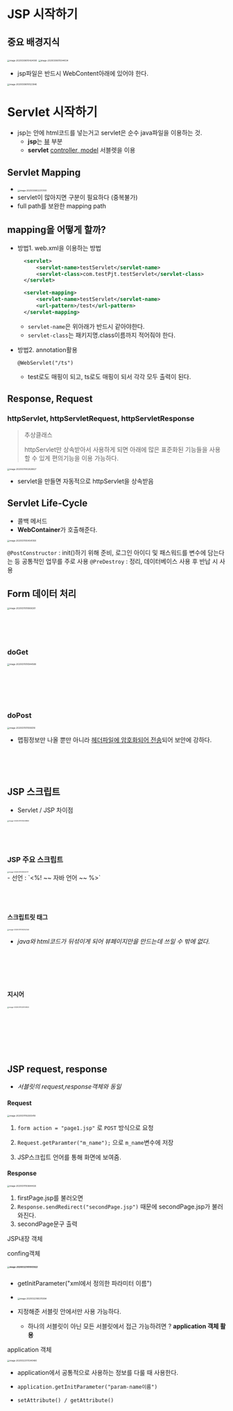 # JSP 시작하기

## 중요 배경지식



<img src="Readme.assets/image-20200308010424090.png" alt="image-20200308010424090" style="zoom:33%;" />

<img src="Readme.assets/image-20200308015544034.png" alt="image-20200308015544034" style="zoom:33%;" />

- jsp파일은 반드시 WebContent아래에 있어야 한다.

<img src="Readme.assets/image-20200308010523946.png" alt="image-20200308010523946" style="zoom:33%;" />





# Servlet 시작하기

- jsp는 안에 html코드를 넣는거고 servlet은 순수 java파일을 이용하는 것.
  - **jsp**는 <u>뷰</u> 부분
  - **servlet** <u>controller, model</u> 서블렛을 이용

## Servlet Mapping

- <img src="Readme.assets/image-20200308022313100.png" alt="image-20200308022313100" style="zoom:33%;" />
- servlet이 많아지면 구분이 필요하다 (중복불가)
- full path를 보완한 mapping path



## mapping을 어떻게 할까?

- 방법1. web.xml을 이용하는 방법

  ```xml
    <servlet>
    	<servlet-name>testServlet</servlet-name>
    	<servlet-class>com.testPjt.testServlet</servlet-class>
    </servlet>
  
  	<servlet-mapping>
  		<servlet-name>testServlet</servlet-name>
  		<url-pattern>/test</url-pattern>
  	</servlet-mapping>
  ```

  - `servlet-name`은 위아래가 반드시 같아야한다.
  - `servlet-class`는 패키지명.class이름까지 적어줘야 한다.

- 방법2. annotation활용

  `@WebServlet("/ts")`

  - test로도 매핑이 되고, ts로도 매핑이 되서 각각 모두 출력이 된다.

## Response, Request

### httpServlet, httpServletRequest, httpServletResponse

> 추상클래스
>
> httpServlet만 상속받아서 사용하게 되면 아래에 많은 표준화된 기능들을 사용할 수 있게 편의기능을 이용 가능하다.

<img src="Readme.assets/image-20200311002828927.png" alt="image-20200311002828927" style="zoom:33%;" />

- servlet을 만들면 자동적으로 httpServlet을 상속받음

## Servlet Life-Cycle

- 콜백 메서드
- **WebContainer**가 호출해준다.

<img src="Readme.assets/image-20200311004545169.png" alt="image-20200311004545169" style="zoom:33%;" />

`@PostConstructor` : init()하기 위해 준비, 로그인 아이디 및 패스워드를 변수에 담는다는 등 공통적인 업무를 주로 사용
`@PreDestroy` : 정리, 데이터베이스 사용 후 반납 시 사용

## Form 데이터 처리

<img src="Readme.assets/image-20200311010806301.png" alt="image-20200311010806301" style="zoom:33%;" />

<br><br><br>





### doGet

<img src="Readme.assets/image-20200311010944589.png" alt="image-20200311010944589" style="zoom:33%;" />

<br><br><br><br>



### doPost

<img src="Readme.assets/image-20200311011008318.png" alt="image-20200311011008318" style="zoom:33%;" />

- 맵핑정보만 나올 뿐만 아니라 <u>헤더파일에 암호화되어 전송</u>되어 보안에 강하다.

</br>

</br>

</br>

## JSP 스크립트

- Servlet / JSP 차이점

<img src="Readme.assets/image-20200311013408859.png" alt="image-20200311013408859" style="zoom:25%;" />
</br>
</br>
</br>
</br>

### JSP 주요 스크립트

<img src="Readme.assets/image-20200311013925717.png" alt="image-20200311013925717" style="zoom:25%;" />
</br>
- 선언 : `<%!   ~~ 자바 언어 ~~  %>`
</br>
</br>
</br>
</br>


#### 스크립트릿 태그
<img src="Readme.assets/image-20200311014352344.png" alt="image-20200311014352344" style="zoom:25%;" />

- *java와 html코드가 뒤섞이게 되어 뷰페이지만을 만드는데 쓰일 수 밖에 없다.*

</br>
</br>
</br>
</br>


#### 지시어
<img src="Readme.assets/image-20200311020100922.png" alt="image-20200311020100922" style="zoom:25%;" />



<br><br><br><br><br>





## JSP request, response

- *서블릿의 request,response객체와 동일*



#### Request

<img src="Readme.assets/image-20200311192935418.png" alt="image-20200311192935418" style="zoom:33%;" />

1. `form action = "page1.jsp"` 로 `POST` 방식으로 요청

2. `Request.getParamter("m_name");` 으로 `m_name`변수에 저장
3. JSP스크립트 언어를 통해 화면에 보여줌.



#### Response

<img src="Readme.assets/image-20200311193644426.png" alt="image-20200311193644426" style="zoom:33%;" />

1. firstPage.jsp를 불러오면
2. `Response.sendRedirect("secondPage.jsp")` 때문에 secondPage.jsp가 불러와진다.
3. secondPage문구 출력



JSP내장 객체

confing객체

##### <img src="Readme.assets/image-20200323161003922.png" alt="image-20200323161003922" style="zoom:33%;" />

- getInitParameter("xml에서 정의한 파라미터 이름")
- <img src="Readme.assets/image-20200323165315994.png" alt="image-20200323165315994" style="zoom:33%;" />

- 지정해준 서블릿 안에서만 사용 가능하다.
  - 하나의 서블릿이 아닌 모든 서블릿에서 접근 가능하려면 ? **application 객체 활용**

application 객체

<img src="Readme.assets/image-20200323170340480.png" alt="image-20200323170340480" style="zoom:33%;" />

- application에서 공통적으로 사용하는 정보를 다룰 때 사용한다.
- `application.getInitParameter("param-name이름")`

- `setAttribute() / getAttribute()`

